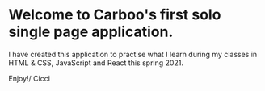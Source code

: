 # Welcome to Carboo's first solo single page application. 

I have created this application to practise what I learn during my classes in HTML & CSS, 
JavaScript and React this spring 2021.

Enjoy!/ Cicci


